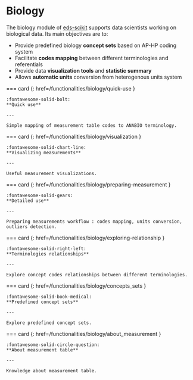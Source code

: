 # Biology


The biology module of [eds-scikit](https://github.com/aphp/eds-scikit) supports data scientists working on biological data. Its main objectives are to:

- Provide predefined biology __concept sets__ based on AP-HP coding system
- Facilitate __codes mapping__ between different terminologies and referentials
- Provide data __visualization tools__ and __statistic summary__
- Allows __automatic units__ conversion from heterogenous units system

<!-- --8<-- [start:biology] -->

=== card {: href=/functionalities/biology/quick-use }

    :fontawesome-solid-bolt:
    **Quick use**
    
    ---

    Simple mapping of measurement table codes to ANABIO terminology.

=== card {: href=/functionalities/biology/visualization }

    :fontawesome-solid-chart-line:
    **Visualizing measurements**

    ---

    Useful measurement visualizations.

=== card {: href=/functionalities/biology/preparing-measurement }
    
    :fontawesome-solid-gears: 
    **Detailed use**

    ---

    Preparing measurements workflow : codes mapping, units conversion, outliers detection.

=== card {: href=/functionalities/biology/exploring-relationship }

    :fontawesome-solid-right-left: 
    **Terminologies relationships**

    ---

    Explore concept codes relationships between different terminologies.

=== card {: href=/functionalities/biology/concepts_sets }

    :fontawesome-solid-book-medical: 
    **Predefined concept sets**

    ---

    Explore predefined concept sets.
    
=== card {: href=/functionalities/biology/about_measurement }

    :fontawesome-solid-circle-question: 
    **About measurement table**

    ---

    Knowledge about measurement table.



<!-- --8<-- [end:biology] -->